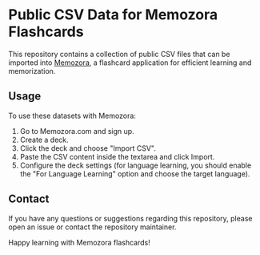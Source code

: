 # Public CSV Data for Memozora Flashcards

This repository contains a collection of public CSV files that can be imported into [Memozora](https://memozora.com), a flashcard application for efficient learning and memorization.

## Usage

To use these datasets with Memozora:

1. Go to Memozora.com and sign up.
2. Create a deck.
3. Click the deck and choose "Import CSV".
4. Paste the CSV content inside the textarea and click Import.
5. Configure the deck settings (for language learning, you should enable the "For Language Learning" option and choose the target language).

## Contact

If you have any questions or suggestions regarding this repository, please open an issue or contact the repository maintainer.

Happy learning with Memozora flashcards!
